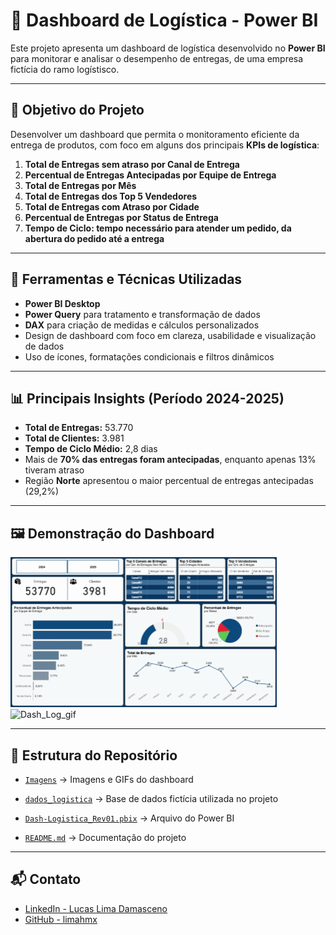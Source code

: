 # 🚚 Dashboard de Logística - Power BI

Este projeto apresenta um dashboard de logística desenvolvido no **Power BI** para monitorar e analisar o desempenho de entregas, de uma empresa fictícia do ramo logístisco.

---

## 🎯 Objetivo do Projeto

Desenvolver um dashboard que permita o monitoramento eficiente da entrega de produtos, com foco em alguns dos principais **KPIs de logística**:

1. **Total de Entregas sem atraso por Canal de Entrega**  
2. **Percentual de Entregas Antecipadas por Equipe de Entrega**  
3. **Total de Entregas por Mês**  
4. **Total de Entregas dos Top 5 Vendedores**  
5. **Total de Entregas com Atraso por Cidade**  
6. **Percentual de Entregas por Status de Entrega**
7. **Tempo de Ciclo: tempo necessário para atender um pedido, da abertura do pedido até a entrega**  

---

## 🧰 Ferramentas e Técnicas Utilizadas

- **Power BI Desktop**
- **Power Query** para tratamento e transformação de dados
- **DAX** para criação de medidas e cálculos personalizados
- Design de dashboard com foco em clareza, usabilidade e visualização de dados
- Uso de ícones, formatações condicionais e filtros dinâmicos

---

## 📊 Principais Insights (Período 2024-2025)

- **Total de Entregas:** 53.770
- **Total de Clientes:** 3.981
- **Tempo de Ciclo Médio:** 2,8 dias
- Mais de **70% das entregas foram antecipadas**, enquanto apenas 13% tiveram atraso
- Região **Norte** apresentou o maior percentual de entregas antecipadas (29,2%)

---

## 🖼️ Demonstração do Dashboard

![Demonstração do Dashboard](imagens/Dash_Log_gif.gif)
![Dash_Log_gif](https://github.com/user-attachments/assets/da37a28d-72c7-4352-a695-69456cd478e1)

---


## 📂 Estrutura do Repositório

- [`Imagens`](./Imagens) → Imagens e GIFs do dashboard

- [`dados_logistica`](./dados_logistica) → Base de dados fictícia utilizada no projeto

- [`Dash-Logistica_Rev01.pbix`](./Dash-Logistica_Rev01.pbix) → Arquivo do Power BI

- [`README.md`](./README.md) → Documentação do projeto

---

## 📬 Contato

- [LinkedIn - Lucas Lima Damasceno](https://www.linkedin.com/in/lucas-lima-damasceno-300077182/)  
- [GitHub - limahmx](https://github.com/limahmx)  
